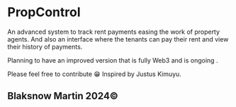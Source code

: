 # PropControl
An advanced system to track rent payments easing the work of property agents.
And also an interface where the tenants can pay their rent and view their history of payments.

Planning to have an improved version that is fully Web3 and is ongoing . 

Please feel free to contribute 😁
Inspired by Justus Kimuyu. 

## Blaksnow Martin 2024© 
